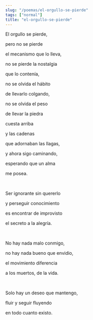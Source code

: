 ```yaml
---
slug: "/poemas/el-orgullo-se-pierde"
tags: ["normal"]
title: "el-orgullo-se-pierde"
---
```

El orgullo se pierde,

pero no se pierde

el mecanismo que lo lleva,

no se pierde la nostalgia

que lo contenía,

no se olvida el hábito

de llevarlo colgando,

no se olvida el peso

de llevar la piedra

cuesta arriba

y las cadenas

que adornaban las llagas,

y ahora sigo caminando,

esperando que un alma

me posea.

&nbsp;

Ser ignorante sin quererlo

y perseguir conocimiento

es encontrar de improvisto

el secreto a la alegría.

&nbsp;

No hay nada malo conmigo,

no hay nada bueno que envidio,

el movimiento diferencia

a los muertos, de la vida.

&nbsp;

Solo hay un deseo que mantengo,

fluir y seguir fluyendo

en todo cuanto existo.